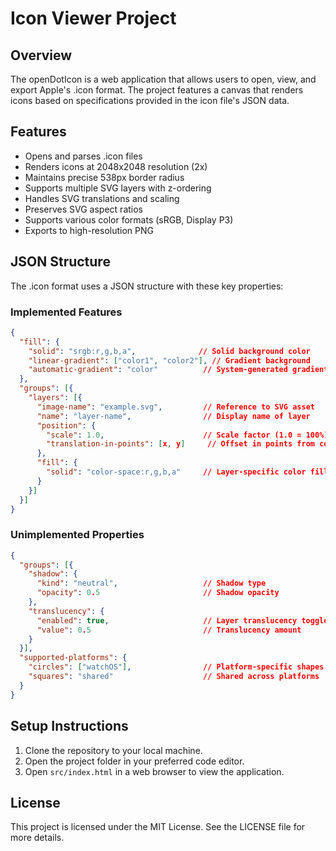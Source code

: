 # Icon Viewer Project

## Overview
The openDotIcon is a web application that allows users to open, view, and export Apple's .icon format. The project features a canvas that renders icons based on specifications provided in the icon file's JSON data.

## Features
- Opens and parses .icon files
- Renders icons at 2048x2048 resolution (2x)
- Maintains precise 538px border radius
- Supports multiple SVG layers with z-ordering
- Handles SVG translations and scaling
- Preserves SVG aspect ratios
- Supports various color formats (sRGB, Display P3)
- Exports to high-resolution PNG

## JSON Structure
The .icon format uses a JSON structure with these key properties:

### Implemented Features
```json
{
  "fill": {
    "solid": "srgb:r,g,b,a",              // Solid background color
    "linear-gradient": ["color1", "color2"], // Gradient background
    "automatic-gradient": "color"          // System-generated gradient
  },
  "groups": [{
    "layers": [{
      "image-name": "example.svg",         // Reference to SVG asset
      "name": "layer-name",                // Display name of layer
      "position": {
        "scale": 1.0,                      // Scale factor (1.0 = 100%)
        "translation-in-points": [x, y]     // Offset in points from center
      },
      "fill": {
        "solid": "color-space:r,g,b,a"     // Layer-specific color fill
      }
    }]
  }]
}
```

### Unimplemented Properties
```json
{
  "groups": [{
    "shadow": {
      "kind": "neutral",                   // Shadow type
      "opacity": 0.5                       // Shadow opacity
    },
    "translucency": {
      "enabled": true,                     // Layer translucency toggle
      "value": 0.5                         // Translucency amount
    }
  }],
  "supported-platforms": {
    "circles": ["watchOS"],                // Platform-specific shapes
    "squares": "shared"                    // Shared across platforms
  }
}
```

## Setup Instructions
1. Clone the repository to your local machine.
2. Open the project folder in your preferred code editor.
3. Open `src/index.html` in a web browser to view the application.

## License
This project is licensed under the MIT License. See the LICENSE file for more details.